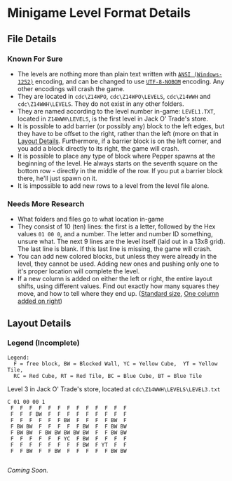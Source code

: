 Minigame Level Format Details
=============================

File Details
------------

### Known For Sure

* The levels are nothing more than plain text written with [`ANSI (Windows-1252)`](http://en.wikipedia.org/wiki/Windows-1252) encoding, and can be changed to use [`UTF-8-NOBOM`](http://en.wikipedia.org/wiki/UTF-8#Byte_order_mark) encoding. Any other encodings will crash the game.
* They are located in `cdc\Z14WPO`, `cdc\Z14WPO\LEVELS`, `cdc\Z14WWH` and `cdc\Z14WWH\LEVELS`. They do not exist in any  other folders.
* They are named according to the level number in-game: `LEVEL1.TXT`, located in `Z14WWH\LEVELS`, is the first level in Jack O' Trade's store.
* It is possible to add barrier (or possibly any) block to the left edges, but they have to be offset to the right, rather than the left (more on that in 
[Layout Details](#layout-details). Furthermore, if a barrier block is on the left corner, and you add a block directly to its right, the game will crash.
* It is possible to place any type of block where Pepper spawns at the beginning of the level. He always starts on the seventh square on the 
 bottom row - directly in the middle of the row. If you put a barrier block there, he'll just spawn on it.
* It is impossible to add new rows to a level from the level file alone.

### Needs More Research

* What folders and files go to what location in-game
* They consist of 10 (ten) lines: the first is a letter, followed by the Hex values `01 00 0`, and a number. The letter and number ID something, unsure what. 
The next 9 lines are the level itself (laid out in a 13x8 grid). The last line is blank. If this last line is missing, the game will crash.
* You can add new colored blocks, but unless they were already in the level, they cannot be used. Adding new ones and pushing only one to it's proper location 
will complete the level.
* If a new column is added on either the left or right, the entire layout shifts, using different values. Find out exactly how many squares they move, and how 
to tell where they end up. ([Standard size](http://www.brickshelf.com/gallery/le717/IXS/Minigame-Modding/Jack-O-Trades/Level-3/proof_of_concept.png), 
[One column added on right](http://www.brickshelf.com/gallery/le717/IXS/Minigame-Modding/Jack-O-Trades/Level-3/one_new_column_on_right.png))


Layout Details
--------------

### Legend (Incomplete)

```
Legend:
  F = free block, BW = Blocked Wall, YC = Yellow Cube,  YT = Yellow Tile, 
  RC = Red Cube, RT = Red Tile, BC = Blue Cube, BT = Blue Tile
```


Level 3 in Jack O' Trade's store, located at `cdc\Z14WWH\LEVELS\LEVEL3.txt` 

```
C 01 00 00 1
 F  F  F  F  F  F  F  F  F  F  F  F  F
 F  F  F BW  F  F  F  F  F  F  F  F  F
 F  F  F  F  F  F BW  F  F  F  F BW  F
 F BW BW  F  F  F  F  F BW  F  F BW BW
 F BW BW  F BW BW BW BW BW  F  F BW BW
 F  F  F  F  F  F YC  F BW  F  F  F  F
 F  F  F  F  F  F  F  F BW  F YT  F  F
 F  F BW  F  F BW  F  F  F  F  F BW BW
 
 ```

*Coming Soon.*


